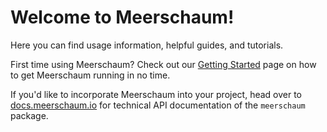 # Welcome to Meerschaum!

Here you can find usage information, helpful guides, and tutorials.

First time using Meerschaum? Check out our [Getting Started](getting-started.md#getting-started) page on how to get Meerschaum running in no time.

If you'd like to incorporate Meerschaum into your project, head over to [docs.meerschaum.io](https://docs.meerschaum.io) for technical API documentation of the `meerschaum` package.

